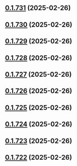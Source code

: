 ## [0.1.731](https://github.com/binary-braids/terraform-oracle/compare/v0.1.730...v0.1.731) (2025-02-26)



## [0.1.730](https://github.com/binary-braids/terraform-oracle/compare/v0.1.729...v0.1.730) (2025-02-26)



## [0.1.729](https://github.com/binary-braids/terraform-oracle/compare/v0.1.728...v0.1.729) (2025-02-26)



## [0.1.728](https://github.com/binary-braids/terraform-oracle/compare/v0.1.727...v0.1.728) (2025-02-26)



## [0.1.727](https://github.com/binary-braids/terraform-oracle/compare/v0.1.726...v0.1.727) (2025-02-26)



## [0.1.726](https://github.com/binary-braids/terraform-oracle/compare/v0.1.725...v0.1.726) (2025-02-26)



## [0.1.725](https://github.com/binary-braids/terraform-oracle/compare/v0.1.724...v0.1.725) (2025-02-26)



## [0.1.724](https://github.com/binary-braids/terraform-oracle/compare/v0.1.723...v0.1.724) (2025-02-26)



## [0.1.723](https://github.com/binary-braids/terraform-oracle/compare/v0.1.722...v0.1.723) (2025-02-26)



## [0.1.722](https://github.com/binary-braids/terraform-oracle/compare/v0.1.721...v0.1.722) (2025-02-26)



